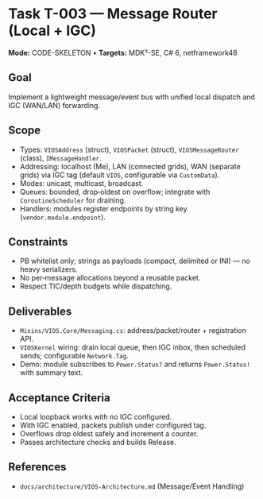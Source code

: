 # Task T-003 — Message Router (Local + IGC)

**Mode:** CODE-SKELETON • **Targets:** MDK²-SE, C# 6, netframework48

## Goal

Implement a lightweight message/event bus with unified local dispatch and IGC (WAN/LAN) forwarding.

## Scope

- Types: `VIOSAddress` (struct), `VIOSPacket` (struct), `VIOSMessageRouter` (class), `IMessageHandler`.
- Addressing: localhost (Me), LAN (connected grids), WAN (separate grids) via IGC tag (default `VIOS`, configurable via `CustomData`).
- Modes: unicast, multicast, broadcast.
- Queues: bounded, drop‑oldest on overflow; integrate with `CoroutineScheduler` for draining.
- Handlers: modules register endpoints by string key (`vendor.module.endpoint`).

## Constraints

- PB whitelist only; strings as payloads (compact, delimited or INI) — no heavy serializers.
- No per‑message allocations beyond a reusable packet.
- Respect TIC/depth budgets while dispatching.

## Deliverables

- `Mixins/VIOS.Core/Messaging.cs`: address/packet/router + registration API.
- `VIOSKernel` wiring: drain local queue, then IGC inbox, then scheduled sends; configurable `Network.Tag`.
- Demo: module subscribes to `Power.Status?` and returns `Power.Status!` with summary text.

## Acceptance Criteria

- Local loopback works with no IGC configured.
- With IGC enabled, packets publish under configured tag.
- Overflows drop oldest safely and increment a counter.
- Passes architecture checks and builds Release.

## References

- `docs/architecture/VIOS-Architecture.md` (Message/Event Handling)
